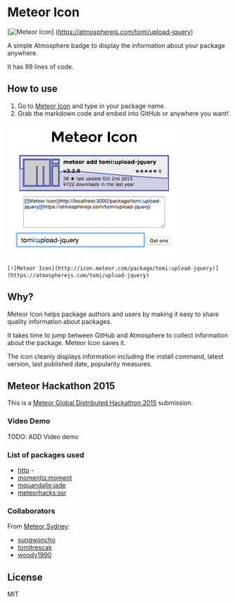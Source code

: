 # Meteor Icon

[![Meteor Icon](http://icon.meteor.com/package/tomi:upload-jquery)]
(https://atmospherejs.com/tomi/upload-jquery)

A simple Atmosphere badge to display the information about your package anywhere.

It has 99 lines of code.

## How to use

1. Go to [Meteor Icon](http://icon.meteor.com/) and type in your package name.
2. Grab the markdown code and embed into GitHub or anywhere you want!

![](https://github.com/sungwoncho/meteor-icon/blob/master/assets/example.png)

```markdwon
[![Meteor Icon](http://icon.meteor.com/package/tomi:upload-jquery)]
(https://atmospherejs.com/tomi/upload-jquery)
```

## Why?

Meteor Icon helps package authors and users by making it easy to share
quality information about packages.

It takes time to jump between GitHub and Atmosphere to collect information about
the package. Meteor Icon saves it.

The icon cleanly displays information including the install command,
latest version, last published date, popularity measures.


## Meteor Hackathon 2015

This is a [Meteor Global Distributed Hackathon 2015](http://meteor-2015.devpost.com/)
submission.

### Video Demo

TODO: ADD Video demo

### List of packages used

* [http](https://atmospherejs.com/meteor/http) -
* [momentjs:moment](https://github.com/moment/moment/)
* [mquandalle:jade](https://github.com/mquandalle/meteor-jade)
* [meteorhacks:ssr](https://github.com/meteorhacks/meteor-ssr)

### Collaborators

From [Meteor Sydney](www.meetup.com/Meteor-Sydney/):

* [sungwoncho](https://github.com/sungwoncho/)
* [tomitrescak](https://github.com/tomitrescak)
* [woody1990](https://github.com/woody1990)


## License

MIT
